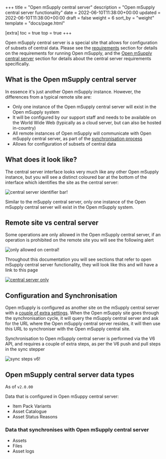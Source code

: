 +++
title = "Open mSupply central server"
description = "Open mSupply central server functionality"
date = 2022-06-10T11:38:00+00:00
updated = 2022-06-10T11:38:00+00:00
draft = false
weight = 6
sort_by = "weight"
template = "docs/page.html"

[extra]
toc = true
top = true
+++

Open mSupply central server is a special site that allows for configuration of subsets of central data. Please see the [requirements](/docs/introduction/requirements/#open-msupply-requirements) section for details on the requirements for running Open mSupply, and the [Open mSupply central server](docs/introduction/requirements/#open-msupply-central-server) section for details about the central server requirements specifically.

## What is the Open mSupply central server

In essence it's just another Open mSupply instance. However, the differences from a typical remote site are:

- Only one instance of the Open mSupply central server will exist in the Open mSupply system
- It will be configured by our support staff and needs to be available on the World Wide Web (typically as a cloud server, but can also be hosted in-country)
- All remote instances of Open mSupply will communicate with Open mSupply central server, as part of the [synchronisation process](/docs/sync/synchronisation/)
- Allows for configuration of subsets of central data

## What does it look like?

The central server interface looks very much like any other Open mSupply instance, but you will see a distinct coloured bar at the bottom of the interface which identifies the site as the central server:

![central server identifier bar!](/docs/introduction/images/central_server_bar_identifier.png)

Similar to the mSupply central server, only one instance of the Open mSupply central server will exist in the Open mSupply system.

## Remote site vs central server

Some operations are only allowed in the Open mSupply central server, if an operation is prohibited on the remote site you will see the following alert

![only allowed on central!](/docs/introduction/images/only_allowed_on_central.png)

Throughout this documentation you will see sections that refer to open mSupply central server functionality, they will look like this and will have a link to this page

[![central server only](/docs/introduction/images/central_server.png '🔗 Available on central server only ')](/docs/introduction/central/#remote-site-vs-central-server)

## Configuration and Synchronisation

Open mSupply is configured as another site on the mSupply central server with a [couple of extra settings](https://docs.msupply.org.nz/synchronisation:sync_sites#open_msupply_central_server_settings). When the Open mSupply site goes through the synchronisation cycle, it will query the mSupply central server and ask for the URL where the Open mSupply central server resides, it will then use this URL to synchroniser with the Open mSupply central site.

Synchronisation to Open mSupply central server is performed via the V6 API, and requires a couple of extra steps, as per the V6 push and pull steps in the sync stepper

![sync steps v6!](/docs/introduction/images/sync_steps_v6.png)

## Open mSupply central server data types

<div class="note">As of <code>v2.0.00</code></div>

Data that is configured in Open mSuppy central server:

- Item Pack Variants
- Asset Catalogue
- Asset Status Reasons

### Data that synchronises with Open mSupply central server

- Assets
- Files
- Asset logs

